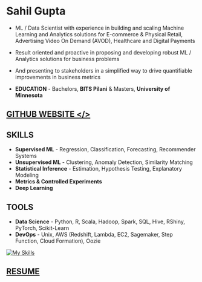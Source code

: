 # Sahil Gupta

<!--
**hi5sahil/hi5sahil** is a ✨ _special_ ✨ repository because its `README.md` (this file) appears on your GitHub profile.

Here are some ideas to get you started:

- 🔭 I’m currently working on ...
- 🌱 I’m currently learning ...
- 👯 I’m looking to collaborate on ...
- 🤔 I’m looking for help with ...
- 💬 Ask me about ...
- 📫 How to reach me: ...
- 😄 Pronouns: ...
- ⚡ Fun fact: ...
-->

* ML / Data Scientist with experience in building and scaling Machine Learning and Analytics solutions for E-commerce & Physical Retail, Advertising Video On Demand (AVOD), Healthcare and Digital Payments

* Result oriented and proactive in proposing and developing robust ML / Analytics solutions for business problems 

* And presenting to stakeholders in a simplified way to drive quantifiable improvements in business metrics

* **EDUCATION** - Bachelors, **BITS Pilani** & Masters, **University of Minnesota**

## [GITHUB WEBSITE </>](https://hi5sahil.github.io/tags/)

## SKILLS

* **Supervised ML** - Regression, Classification, Forecasting, Recommender Systems
* **Unsupervised ML** - Clustering, Anomaly Detection, Similarity Matching
* **Statistical Inference** - Estimation, Hypothesis Testing, Explanatory Modeling
* **Metrics & Controlled Experiments** 
* **Deep Learning**

## TOOLS

* **Data Science** - Python, R, Scala, Hadoop, Spark, SQL, Hive, RShiny, PyTorch, Scikit-Learn
* **DevOps** - Unix, AWS (Redshift, Lambda, EC2, Sagemaker, Step Function, Cloud Formation), Oozie

[![My Skills](https://skills.thijs.gg/icons?i=py,r,pytorch,scala,tensorflow,vscode,github)](https://skills.thijs.gg)

## [RESUME](https://hi5sahil.github.io/resume/)

